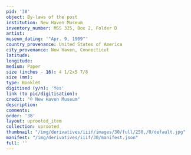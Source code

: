 ```yaml
---
pid: '30'
object: By-laws of the post
institution: New Haven Museum
inventory_number: MSS 325, Box 2, Folder D
artist:
museum_dating: '"Apr. 9, 1909"'
country_provenance: United States of America
city_provenance: New Haven, Connecticut
latitude:
longitude:
medium: Paper
size (inches - 16): 4 1/2x5 7/8
size (mm):
type: Booklet
digitised (y/n): 'Yes'
link (to pic/digitisation):
credit: "© New Haven Museum"
description:
comments:
order: '38'
layout: uprooted_item
collection: uprooted
thumbnail: "/img/derivatives/iiif/images/30/full/250,/0/default.jpg"
manifest: "/img/derivatives/iiif/30/manifest.json"
full: ''
---
```

